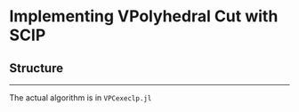 # Implementing VPolyhedral Cut with SCIP

## Structure
---

The actual algorithm is in `VPCexeclp.jl`